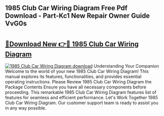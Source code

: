 ## 1985 Club Car Wiring Diagram Free Pdf Download - Part-Kc1 New Repair Owner Guide VvG0s

# <h2><a href="http://dftsz4.blite.top/?on=1985+Club+Car+Wiring+Diagram">🔗Download New 👉🔴 1985 Club Car Wiring Diagram</a></h2>

[![1985 Club Car Wiring Diagram download](https://i.imgur.com/lujVjoI.png)](http://dftsz4.blite.top/?on=1985+Club+Car+Wiring+Diagram)
Understanding Your Companion Welcome to the world of your new 1985 Club Car Wiring Diagram! This manual explores its features, functionalities, and provides essential operating instructions. Please Review 1985 Club Car Wiring Diagram the Package Contents Ensure you have all necessary components before proceeding. This remarkable 1985 Club Car Wiring Diagram features list of features for seamless and efficient performance. Let's Work Together 1985 Club Car Wiring Diagram. Our customer support team is ready to assist you in any way possible.
